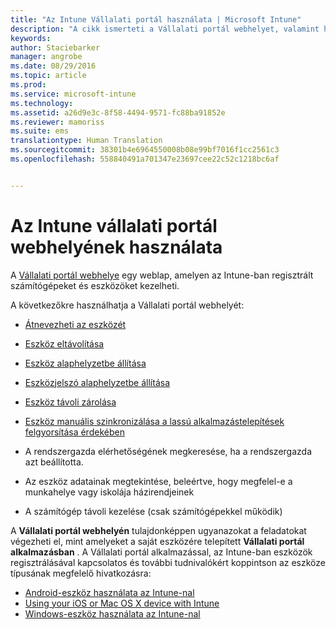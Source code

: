 ```yaml
---
title: "Az Intune Vállalati portál használata | Microsoft Intune"
description: "A cikk ismerteti a Vállalati portál webhelyet, valamint hivatkozásokat biztosít a webhelyen keresztül elvégezhető feladatok lépéseivel kapcsolatban"
keywords: 
author: Staciebarker
manager: angrobe
ms.date: 08/29/2016
ms.topic: article
ms.prod: 
ms.service: microsoft-intune
ms.technology: 
ms.assetid: a26d9e3c-8f58-4494-9571-fc88ba91852e
ms.reviewer: mamoriss
ms.suite: ems
translationtype: Human Translation
ms.sourcegitcommit: 38301b4e6964550008b08e99bf7016f1cc2561c3
ms.openlocfilehash: 558840491a701347e23697cee22c52c1218bc6af


---
```


# Az Intune vállalati portál webhelyének használata
A [Vállalati portál webhelye](http://portal.manage.microsoft.com) egy weblap, amelyen az Intune-ban regisztrált számítógépeket és eszközöket kezelheti.

A következőkre használhatja a Vállalati portál webhelyét:

-   [Átnevezheti az eszközét](rename-your-device-cpwebsite.md)

-   [Eszköz eltávolítása](remove-your-device-cpwebsite.md)

-   [Eszköz alaphelyzetbe állítása](reset-your-device-cpwebsite.md)

-   [Eszközjelszó alaphelyzetbe állítása](reset-your-passcode-cpwebsite.md)

-   [Eszköz távoli zárolása](remote-lock-your-device-cpwebsite.md)

-   [Eszköz manuális szinkronizálása a lassú alkalmazástelepítések felgyorsítása érdekében](sync-your-device-manually-cpwebsite.md)

-   A rendszergazda elérhetőségének megkeresése, ha a rendszergazda azt beállította.

-   Az eszköz adatainak megtekintése, beleértve, hogy megfelel-e a munkahelye vagy iskolája házirendjeinek

-   A számítógép távoli kezelése (csak számítógépekkel működik)

A **Vállalati portál webhelyén** tulajdonképpen ugyanazokat a feladatokat végezheti el, mint amelyeket a saját eszközére telepített **Vállalati portál alkalmazásban** . A Vállalati portál alkalmazással, az Intune-ban eszközök regisztrálásával kapcsolatos és további tudnivalókért koppintson az eszköze típusának megfelelő hivatkozásra:

- [Android-eszköz használata az Intune-nal](using-your-android-device-with-intune.md)
- [Using your iOS or Mac OS X device with Intune](using-your-ios-or-mac-os-x-device-with-intune.md)
- [Windows-eszköz használata az Intune-nal](using-your-windows-device-with-intune.md)



<!--HONumber=Aug16_HO5-->


